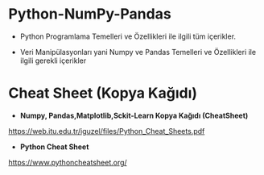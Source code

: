 # Python-NumPy-Pandas

- Python Programlama Temelleri ve Özellikleri ile ilgili tüm içerikler.

- Veri Manipülasyonları yani Numpy ve Pandas Temelleri ve Özellikleri ile ilgili gerekli içerikler


# Cheat Sheet (Kopya Kağıdı)

- **Numpy, Pandas,Matplotlib,Sckit-Learn Kopya Kağıdı (CheatSheet)**

https://web.itu.edu.tr/iguzel/files/Python_Cheat_Sheets.pdf

- **Python Cheat Sheet**

https://www.pythoncheatsheet.org/
